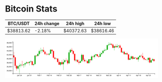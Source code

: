 # Bitcoin Stats

BTC/USDT|24h change|24h high|24h low|
|---|---|---|---|
|$38813.62|-2.18%|$40372.63|$38616.46|

<img src="./chart.svg">
